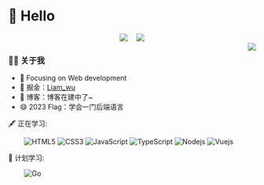 
#  🙋 Hello

<div align="center">
<!-- 个人资料徽标 -->
  <a href="https://juejin.cn/user/624178334277752/posts"><img src="https://img.shields.io/badge/juejin-%E6%8E%98%E9%87%91-blue"></a>&emsp;
<!-- 访客数统计徽标 -->
  <img src="https://komarev.com/ghpvc/?username=LiamWu50&color=brightgreen">
</div>

<img align="right" src="https://github-readme-stats.vercel.app/api?username=LiamWu50&show_icons=true&count_private=true&hide_border=true&cache_seconds=1900"/>

### 👨‍🚒 关于我

- :orange_book: Focusing on Web development
- 🌱 掘金：[Liam_wu](https://juejin.cn/user/624178334277752/posts)
- 🤔 博客：博客在建中了~
- 😄 2023 Flag：学会一门后端语言


🖋 正在学习: 

&emsp;&emsp;
![HTML5](https://img.shields.io/badge/-HTML5-E34F26?style=flat-square&logo=html5&logoColor=white)
![CSS3](https://img.shields.io/badge/-CSS3-1572B6?style=flat-square&logo=css3)
![JavaScript](https://img.shields.io/badge/-JavaScript-oringe?style=flat-square&logo=javascript)
![TypeScript](https://img.shields.io/badge/typescript-%23007ACC.svg?style=flat-square&logo=typescript&logoColor=white)
![Nodejs](https://img.shields.io/badge/-Nodejs-c0ebd?style=flat-square&logo=Node.js)
![Vuejs](https://img.shields.io/badge/-Vuejs-yellow?style=flat-square&logo=Vue.js)

💪 计划学习:

&emsp;&emsp;
![Go](https://img.shields.io/badge/-Go-informational?style=flat-square&logo=Go)
